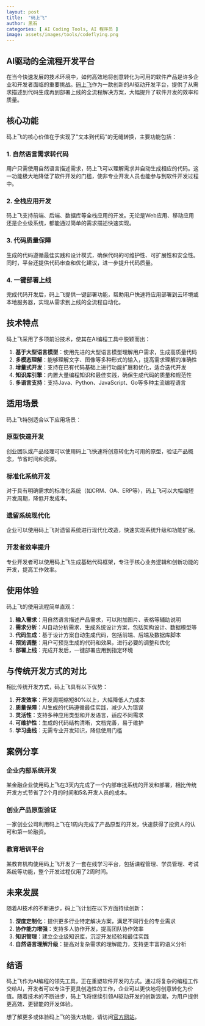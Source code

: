```yaml
---
layout: post
title:  "码上飞"
author: 黑石
categories: [ AI Coding Tools, AI 程序员 ]
image: assets/images/tools/codeflying.png
---
```


## AI驱动的全流程开发平台

在当今快速发展的技术环境中，如何高效地将创意转化为可用的软件产品是许多企业和开发者面临的重要挑战。[码上飞](https://www.codeflying.net/)作为一款创新的AI驱动开发平台，提供了从需求描述到代码生成再到部署上线的全流程解决方案，大幅提升了软件开发的效率和质量。

## 核心功能

码上飞的核心价值在于实现了"文本到代码"的无缝转换，主要功能包括：

### 1. 自然语言需求转代码

用户只需使用自然语言描述需求，码上飞可以理解需求并自动生成相应的代码。这一功能极大地降低了软件开发的门槛，使非专业开发人员也能参与到软件开发过程中。

### 2. 全栈应用开发

码上飞支持前端、后端、数据库等全栈应用的开发。无论是Web应用、移动应用还是企业级系统，都能通过简单的需求描述快速实现。

### 3. 代码质量保障

生成的代码遵循最佳实践和设计模式，确保代码的可维护性、可扩展性和安全性。同时，平台还提供代码审查和优化建议，进一步提升代码质量。

### 4. 一键部署上线

完成代码开发后，码上飞提供一键部署功能，帮助用户快速将应用部署到云环境或本地服务器，实现从需求到上线的全流程自动化。

## 技术特点

码上飞采用了多项前沿技术，使其在AI编程工具中脱颖而出：

1. **基于大型语言模型**：使用先进的大型语言模型理解用户需求，生成高质量代码
2. **多模态理解**：能够理解文字、图像等多种形式的输入，提高需求理解的准确性
3. **增量式开发**：支持在已有代码基础上进行功能扩展和优化，适合迭代开发
4. **知识库引擎**：内置大量编程知识和最佳实践，确保生成代码的质量和规范性
5. **多语言支持**：支持Java、Python、JavaScript、Go等多种主流编程语言

## 适用场景

码上飞特别适合以下应用场景：

### 原型快速开发

创业团队或产品经理可以使用码上飞快速将创意转化为可用的原型，验证产品概念，节省时间和资源。

### 标准化系统开发

对于具有明确需求的标准化系统（如CRM、OA、ERP等），码上飞可以大幅缩短开发周期，降低开发成本。

### 遗留系统现代化

企业可以使用码上飞对遗留系统进行现代化改造，快速实现系统升级和功能扩展。

### 开发者效率提升

专业开发者可以使用码上飞生成基础代码框架，专注于核心业务逻辑和创新功能的开发，提高工作效率。

## 使用体验

码上飞的使用流程简单直观：

1. **输入需求**：用自然语言描述产品需求，可以附加图片、表格等辅助说明
2. **需求分析**：AI自动分析需求，生成系统设计方案，包括架构设计、数据模型等
3. **代码生成**：基于设计方案自动生成代码，包括前端、后端及数据库脚本
4. **预览调整**：用户可预览生成的代码和效果，进行必要的调整和优化
5. **部署上线**：完成开发后，一键部署应用到指定环境

## 与传统开发方式的对比

相比传统开发方式，码上飞具有以下优势：

1. **开发效率**：开发周期缩短80%以上，大幅降低人力成本
2. **质量保障**：AI生成的代码遵循最佳实践，减少人为错误
3. **灵活性**：支持多种应用类型和开发语言，适应不同需求
4. **可维护性**：生成的代码结构清晰，文档完善，易于维护
5. **学习曲线**：无需专业开发知识，降低使用门槛

## 案例分享

### 企业内部系统开发

某金融企业使用码上飞在3天内完成了一个内部审批系统的开发和部署，相比传统开发方式节省了2个月的时间和5名开发人员的成本。

### 创业产品原型验证

一家创业公司利用码上飞在1周内完成了产品原型的开发，快速获得了投资人的认可和第一轮融资。

### 教育培训平台

某教育机构使用码上飞开发了一套在线学习平台，包括课程管理、学员管理、考试系统等功能，整个开发过程仅用了2周时间。

## 未来发展

随着AI技术的不断进步，码上飞计划在以下方面持续创新：

1. **深度定制化**：提供更多行业特定解决方案，满足不同行业的专业需求
2. **协作能力增强**：支持多人协作开发，提高团队协作效率
3. **知识管理**：建立企业级知识库，沉淀开发经验和最佳实践
4. **自然语言理解升级**：提高对复杂需求的理解能力，支持更丰富的语义分析

## 结语

码上飞作为AI编程的领先工具，正在重塑软件开发的方式。通过将复杂的编程工作交给AI，开发者可以专注于更具创造性的工作，企业可以更快地将创意转化为价值。随着技术的不断进步，码上飞将继续引领AI驱动开发的创新浪潮，为用户提供更高效、更智能的开发体验。

想了解更多或体验码上飞的强大功能，请访问[官方网站](https://www.codeflying.net/)。 